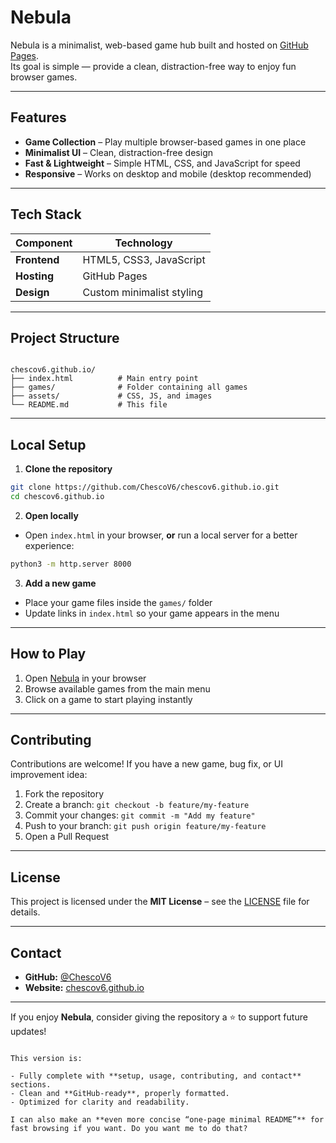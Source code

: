 # Nebula

Nebula is a minimalist, web-based game hub built and hosted on [GitHub Pages](https://chescov6.github.io).  
Its goal is simple — provide a clean, distraction-free way to enjoy fun browser games.

---

## Features

- **Game Collection** – Play multiple browser-based games in one place  
- **Minimalist UI** – Clean, distraction-free design  
- **Fast & Lightweight** – Simple HTML, CSS, and JavaScript for speed  
- **Responsive** – Works on desktop and mobile (desktop recommended)

---

## Tech Stack

| Component   | Technology |
|------------|------------|
| **Frontend** | HTML5, CSS3, JavaScript |
| **Hosting**  | GitHub Pages |
| **Design**   | Custom minimalist styling |

---

## Project Structure

```

chescov6.github.io/
├── index.html          # Main entry point
├── games/              # Folder containing all games
├── assets/             # CSS, JS, and images
└── README.md           # This file

````

---

## Local Setup

1. **Clone the repository**  

```bash
git clone https://github.com/ChescoV6/chescov6.github.io.git
cd chescov6.github.io
````

2. **Open locally**

* Open `index.html` in your browser, **or** run a local server for a better experience:

```bash
python3 -m http.server 8000
```

3. **Add a new game**

* Place your game files inside the `games/` folder
* Update links in `index.html` so your game appears in the menu

---

## How to Play

1. Open [Nebula](https://chescov6.github.io) in your browser
2. Browse available games from the main menu
3. Click on a game to start playing instantly

---

## Contributing

Contributions are welcome! If you have a new game, bug fix, or UI improvement idea:

1. Fork the repository
2. Create a branch: `git checkout -b feature/my-feature`
3. Commit your changes: `git commit -m "Add my feature"`
4. Push to your branch: `git push origin feature/my-feature`
5. Open a Pull Request

---

## License

This project is licensed under the **MIT License** – see the [LICENSE](LICENSE) file for details.

---

## Contact

* **GitHub:** [@ChescoV6](https://github.com/ChescoV6)
* **Website:** [chescov6.github.io](https://chescov6.github.io)

---

If you enjoy **Nebula**, consider giving the repository a ⭐ to support future updates!

```

This version is:

- Fully complete with **setup, usage, contributing, and contact** sections.  
- Clean and **GitHub-ready**, properly formatted.  
- Optimized for clarity and readability.  

I can also make an **even more concise “one-page minimal README”** for fast browsing if you want. Do you want me to do that?
```
